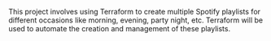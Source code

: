 This project involves using Terraform to create multiple Spotify playlists for different occasions like morning, evening, party night, etc. 
Terraform will be used to automate the creation and management of these playlists.
